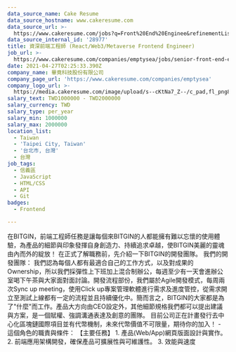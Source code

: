 ```yaml
---
data_source_name: Cake Resume
data_source_hostname: www.cakeresume.com
data_source_url: >-
  https://www.cakeresume.com/jobs?q=Front%20End%20Enginee&refinementList[lang_name][0]=E[…]tech_front-end-development&range[salary_range][min]=1000000
data_source_internal_id: '28977'
title: 資深前端工程師 (React/Web3/Metaverse Frontend Engineer)
job_url: >-
  https://www.cakeresume.com/companies/emptysea/jobs/senior-front-end-engineer-ec8eb4
date: 2021-04-27T02:25:33.390Z
company_name: 畢竟科技股份有限公司
company_page_url: 'https://www.cakeresume.com/companies/emptysea'
company_logo_url: >-
  https://media.cakeresume.com/image/upload/s--cKtNa7_Z--/c_pad,fl_png8,h_200,w_200/v1643361192/tcsszjcidx2hqnsprd0p.png
salary_text: TWD1000000 - TWD2000000
salary_currency: TWD
salary_type: per_year
salary_min: 1000000
salary_max: 2000000
location_list:
  - Taiwan
  - 'Taipei City, Taiwan'
  - '台北市, 台灣'
  - 台灣
job_tags:
  - 信義區
  - JavaScript
  - HTML/CSS
  - API
  - Git
badges:
  - Frontend

---
```


在BITGIN，前端工程師任務是讓每個來BITGIN的人都能擁有難以忘懷的使用體驗，為產品的細節與印象發揮自身創造力、持續追求卓越，使BITGIN美麗的靈魂由內而外的綻放！ 在正式了解職務前，先介紹一下BITGIN的開發團隊。 我們的開發團隊： 我們認為每個人都有最適合自己的工作方式，以及對成果的Ownership，所以我們採彈性上下班加上混合制辦公，每週至少有一天會進辦公室喝下午茶與大家面對面討論。開發流程部份，我們屬於Agile開發模式，每周兩次Sync up meeting，使用Click up專案管理軟體進行需求及進度管控，從需求開立至測試上線都有一定的流程並且持續優化中。簡而言之，BITGIN的大家都是為了"什麼"而工作。產品大方向由CEO設定外，其他細節規格我們都可以提出建議與方案，是一個賦權、強調溝通表達及創意的團隊。 目前公司正在計畫發行去中心化區塊鏈國際項目並有代幣機制，未來代幣價值不可限量，期待你的加入！ - 這個角色的職責與條件： 【主要任務】 1. 產品(Web/App)網頁版面設計與實作。 2. 前端應用架構開發，確保產品可擴展性與可維護性。 3. 效能與速度